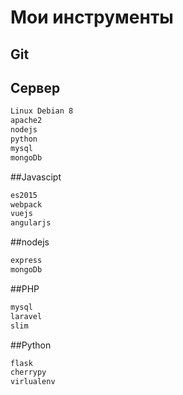 # Мои инструменты 
## Git
## Сервер
```Bash
Linux Debian 8
apache2
nodejs
python 
mysql
mongoDb
```

##Javascipt

```BASH
es2015
webpack
vuejs
angularjs
```

##nodejs

```BASH
express
mongoDb
```

##PHP

```BASH
mysql
laravel
slim
```

##Python

```BASH
flask
cherrypy
virlualenv
```


